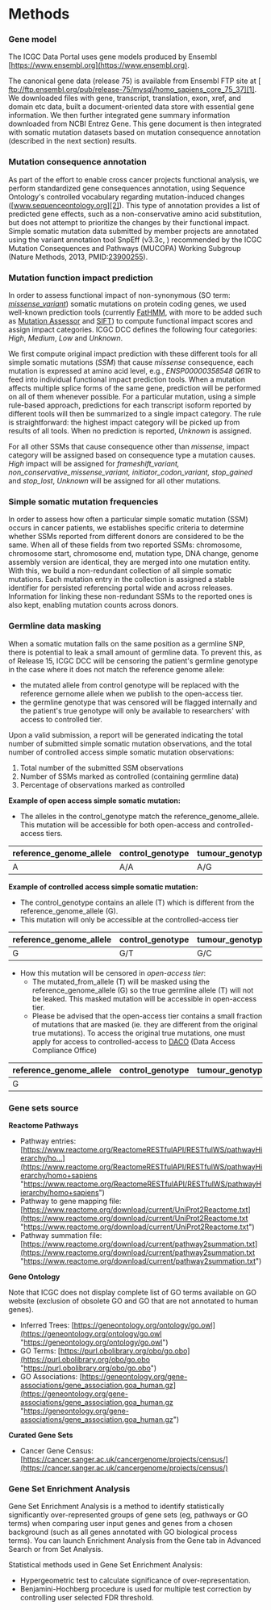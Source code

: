 # Methods 

### Gene model
The ICGC Data Portal uses gene models produced by Ensembl [https://www.ensembl.org](https://www.ensembl.org).

The canonical gene data (release 75) is available from Ensembl FTP site at [ ftp://ftp.ensembl.org/pub/release-75/mysql/homo_sapiens_core_75_37][1]. We downloaded files with gene, transcript, translation, exon, xref, and domain etc data, built a document-oriented data store with essential gene information. We then further integrated gene summary information downloaded from NCBI Entrez Gene. This gene document is then integrated with somatic mutation datasets based on mutation consequence annotation (described in the next section) results.

### Mutation consequence annotation
As part of the effort to enable cross cancer projects functional analysis, we perform standardized gene consequences annotation, using Sequence Ontology's controlled vocabulary regarding mutation-induced changes ([www.sequenceontology.org][2]). This type of annotation provides a list of predicted gene effects, such as a non-conservative amino acid substitution, but does not attempt to prioritize the changes by their functional impact. Simple somatic mutation data submitted by member projects are annotated using the variant annotation tool SnpEff (v3.3c, ) recommended by the ICGC Mutation Consequences and Pathways (MUCOPA) Working Subgroup (Nature Methods, 2013, PMID:[23900255][3]).

### Mutation function impact prediction
In order to assess functional impact of non-synonymous (SO term: [_missense_variant_][4]) somatic mutations on protein coding genes, we used well-known prediction tools (currently [FatHMM][5], with more to be added such as [Mutation Assessor][6] and [SIFT][7]) to compute functional impact scores and assign impact categories. ICGC DCC defines the following four categories: _High_, _Medium_, _Low_ and _Unknown_.

We first compute original impact prediction with these different tools for all simple somatic mutations (_SSM_) that cause _missense_ consequence, each mutation is expressed at amino acid level, e.g., _ENSP00000358548 Q61R_ to feed into individual functional impact prediction tools. When a mutation affects multiple splice forms of the same gene, prediction will be performed on all of them whenever possible. For a particular mutation, using a simple rule-based approach, predictions for each transcript isoform reported by different tools will then be summarized to a single impact category. The rule is straightforward: the highest impact category will be picked up from results of all tools. When no prediction is reported, _Unknown_ is assigned.

For all other SSMs that cause consequence other than _missense_, impact category will be assigned based on consequence type a mutation causes. _High_ impact will be assigned for _frameshift_variant, non_conservative_missense_variant, initiator_codon_variant, stop_gained_ and _stop_lost_, _Unknown_ will be assigned for all other mutations.

### Simple somatic mutation frequencies
In order to assess how often a particular simple somatic mutation (SSM) occurs in cancer patients, we establishes specific criteria to determine whether SSMs reported from different donors are considered to be the same. When all of these fields from two reported SSMs: chromosome, chromosome start, chromosome end, mutation type, DNA change, genome assembly version are identical, they are merged into one mutation entity. With this, we build a non-redundant collection of all simple somatic mutations. Each mutation entry in the collection is assigned a stable identifier for persisted referencing portal wide and across releases. Information for linking these non-redundant SSMs to the reported ones is also kept, enabling mutation counts across donors.

### Germline data masking
When a somatic mutation falls on the same position as a germline SNP, there is potential to leak a small amount of germline data. To prevent this, as of Release 15, ICGC DCC will be censoring the patient's germline genotype in the case where it does not match the reference genome allele:

* the mutated allele from control genotype will be replaced with the reference gernome allele when we publish to the open-access tier.
* the germline genotype that was censored will be flagged internally and the patient's true genotype will only be available to researchers' with access to controlled tier.

Upon a valid submission, a report will be generated indicating the total number of submitted simple somatic mutation observations, and the total number of controlled access simple somatic mutation observations:

1. Total number of the submitted SSM observations
2. Number of SSMs marked as controlled (containing germline data)
3. Percentage of observations marked as controlled

**Example of open access simple somatic mutation:**

* The alleles in the control_genotype match the reference_genome_allele. This mutation will be accessible for both open-access and controlled-access tiers.


| reference_genome_allele |  control_genotype |  tumour_genotype |  mutated_from_allele |  mutated_to_allele |  masked_flag |
| ---- | ---- | ---- | ---- | ---- | ---- |
| A |  A/A |  A/G |  A |  G |  Open |

**Example of controlled access simple somatic mutation:**

* The control_genotype contains an allele (T) which is different from the reference_genome_allele (G).
* This mutation will only be accessible at the controlled-access tier

| reference_genome_allele |  control_genotype |  tumour_genotype |  mutated_from_allele |  mutated_to_allele |  masked_flag |
| ---- | ---- | ---- | ---- | ---- | ---- |
| G |  G/T |  G/C |  T |  C |  Controlled |

* How this mutation will be censored in _open-access tier_:
    * The mutated_from_allele (T) will be masked using the reference_genome_allele (G) so the true germline allele (T) will not be leaked. This masked mutation will be accessible in open-access tier.
    * Please be advised that the open-access tier contains a small fraction of mutations that are masked (ie. they are different from the original true mutations). To access the original true mutations, one must apply for access to controlled-access to [DACO][8] (Data Access Compliance Office) 

| reference_genome_allele |  control_genotype |  tumour_genotype |  mutated_from_allele |  mutated_to_allele |  masked_flag |
| ---- | ---- | ---- | ---- | ---- | ---- |
| G |    |    |  G |  C |  Masked |

### Gene sets source ###

**Reactome Pathways**

* Pathway entries: [https://www.reactome.org/ReactomeRESTfulAPI/RESTfulWS/pathwayHierarchy/ho...](https://www.reactome.org/ReactomeRESTfulAPI/RESTfulWS/pathwayHierarchy/homo+sapiens "https://www.reactome.org/ReactomeRESTfulAPI/RESTfulWS/pathwayHierarchy/homo+sapiens")
* Pathway to gene mapping file: [https://www.reactome.org/download/current/UniProt2Reactome.txt](https://www.reactome.org/download/current/UniProt2Reactome.txt "https://www.reactome.org/download/current/UniProt2Reactome.txt")
* Pathway summation file: [https://www.reactome.org/download/current/pathway2summation.txt](https://www.reactome.org/download/current/pathway2summation.txt "https://www.reactome.org/download/current/pathway2summation.txt")

**Gene Ontology**

Note that ICGC does not display complete list of GO terms available on GO website (exclusion of obsolete GO and GO that are not annotated to human genes).

* Inferred Trees: [https://geneontology.org/ontology/go.owl](https://geneontology.org/ontology/go.owl "https://geneontology.org/ontology/go.owl")
* GO Terms: [https://purl.obolibrary.org/obo/go.obo](https://purl.obolibrary.org/obo/go.obo "https://purl.obolibrary.org/obo/go.obo")
* GO Associations: [https://geneontology.org/gene-associations/gene_association.goa_human.gz](https://geneontology.org/gene-associations/gene_association.goa_human.gz "https://geneontology.org/gene-associations/gene_association.goa_human.gz")

**Curated Gene Sets**

* Cancer Gene Census: [https://cancer.sanger.ac.uk/cancergenome/projects/census/](https://cancer.sanger.ac.uk/cancergenome/projects/census/)

### Gene Set Enrichment Analysis ###

Gene Set Enrichment Analysis is a method to identify statistically significantly over-represented groups of gene sets (eg, pathways or GO terms) when comparing user input genes and genes from a chosen background (such as all genes annotated with GO biological process terms). You can launch Enrichment Analysis from the Gene tab in Advanced Search or from Set Analysis.

Statistical methods used in Gene Set Enrichment Analysis:

* Hypergeometric test to calculate significance of over-representation.
* Benjamini-Hochberg procedure is used for multiple test correction by controlling user selected FDR threshold.

[1]: ftp://ftp.ensembl.org/pub/release-75/mysql/homo_sapiens_core_75_37/
[2]: https://www.sequenceontology.org
[3]: https://www.ncbi.nlm.nih.gov/pubmed/?term=23900255
[4]: https://www.sequenceontology.org/miso/current_release/term/SO:0001583
[5]: https://www.ncbi.nlm.nih.gov/pubmed/23033316
[6]: https://mutationassessor.org/
[7]: https://sift.jcvi.org/
[8]: https://daco.icgc-argo.org/
